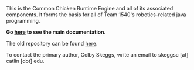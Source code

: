 This is the Common Chicken Runtime Engine and all of its associated components.
It forms the basis for all of Team 1540's robotics-related java programming.

**Go [here](https://github.com/flamingchickens1540/Common-Chicken-Runtime-Engine/wiki) to see the main documentation.**

The old repository can be found [here](https://bitbucket.org/col6y/common-chicken-runtime-engine/wiki/Home).

To contact the primary author, Colby Skeggs, write an email to skeggsc [at] catlin [dot] edu.
